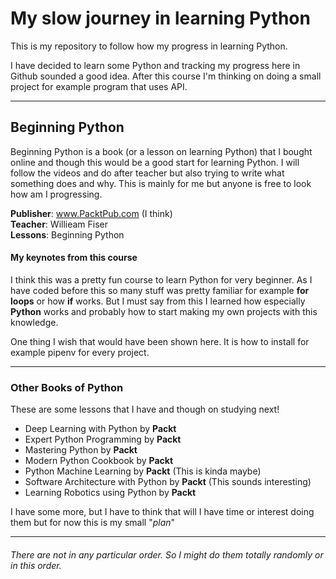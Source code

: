 # My slow journey in learning Python

This is my repository to follow how my progress in learning Python. 

I have decided to learn some Python and tracking my progress here in Github sounded a good idea. 
After this course I'm thinking on doing a small project for example 
program that uses API.

---

Beginning Python
----------------
Beginning Python is a book (or a lesson on learning Python) that I bought online and though 
this would be a good start for learning Python. 
I will follow the videos and do after teacher but 
also trying to write what something does and why. 
This is mainly for me but anyone is free to look
how am I progressing.

**Publisher**: www.PacktPub.com (I think)   
**Teacher**: Willieam Fiser  
**Lessons**: Beginning Python

#### My keynotes from this course

I think this was a pretty fun course to learn Python for very beginner. As I have coded before this so many stuff was
 pretty familiar for example **for loops** or how **if** works. But I must say from this I learned how especially 
 **Python** works and probably how to start making my own projects with this knowledge.   
   
One thing I wish that would have been shown here. It is how to install for example pipenv for every project.

---

### Other Books of Python 
These are some lessons that I have and though on studying next!

* Deep Learning with Python by **Packt**
* Expert Python Programming by **Packt**
* Mastering Python by **Packt**
* Modern Python Cookbook by **Packt**
* Python Machine Learning by **Packt** (This is kinda maybe)
* Software Architecture with Python by **Packt** (This sounds interesting)
* Learning Robotics using Python by **Packt**

I have some more, but I have to think that will I have time or interest doing them but for now this is my small "*plan*"

---
###### There are not in any particular order. So I might do them totally randomly or in this order.